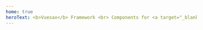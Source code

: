 ```yaml
---
home: true
heroText: <b>Vuesax</b> Framework <br> Components for <a target="_blank" href="https://vuejs.org/" >Vuejs</a>
---
```

